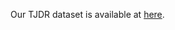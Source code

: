 Our TJDR dataset is available at [here](https://tongjieducn-my.sharepoint.com/:f:/g/personal/mjx_tongji_edu_cn/EkpOgfHgyS5Mo-cKcUheogoBsZU2wPMdIHWMgIWN9p2sag?e=Ye8SOp).

